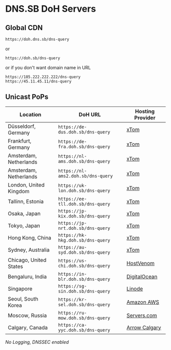 # DNS.SB DoH Servers

## Global CDN


`https://doh.dns.sb/dns-query`

or

`https://doh.sb/dns-query`

or if you don't want domain name in URL

```
https://185.222.222.222/dns-query
https://45.11.45.11/dns-query
```

## Unicast PoPs


|   Location	            |   DoH URL                          	|   Hosting Provider	|
|-----------------------	|-----------------------------------	|-------------------	|
|   Düsseldorf, Germany     |   `https://de-dus.doh.sb/dns-query`  	|   [xTom](https://xtom.com/)    	        |
|   Frankfurt, Germany	    |   `https://de-fra.doh.sb/dns-query`	    |   [xTom](https://xtom.com/)     	        |
|   Amsterdam, Netherlands	|   `https://nl-ams.doh.sb/dns-query`	    |   [xTom](https://xtom.com/)    	        |
|   Amsterdam, Netherlands  |   `https://nl-ams2.doh.sb/dns-query`    |   [xTom](https://xtom.com/)    	        |
|   London, United Kingdom  |   `https://uk-lon.doh.sb/dns-query`     |   [xTom](https://xtom.com/)    	        |
|   Tallinn, Estonia        |   `https://ee-tll.doh.sb/dns-query`     |   [xTom](https://xtom.com/)    	        |
|   Osaka, Japan            |   `https://jp-kix.doh.sb/dns-query`     |   [xTom](https://xtom.com/)   	        |
|   Tokyo, Japan            |   `https://jp-nrt.doh.sb/dns-query`     |   [xTom](https://xtom.com/)   	        |
|   Hong Kong, China        |   `https://hk-hkg.doh.sb/dns-query`     |   [xTom](https://xtom.com/)    	        |
|   Sydney, Australia       |   `https://au-syd.doh.sb/dns-query`     |   [xTom](https://xtom.com/)    	        |
|   Chicago, United States  |   `https://us-chi.doh.sb/dns-query`     |   [HostVenom](https://xt.om/hostvenom)       	|
|   Bengaluru, India        |   `https://in-blr.doh.sb/dns-query`     |   [DigitalOcean](https://xt.om/digitalocean)       	|
|   Singapore               |   `https://sg-sin.doh.sb/dns-query`     |   [Linode](https://xt.om/linode)    	        |
|   Seoul, South Korea      |   `https://kr-sel.doh.sb/dns-query`     |   [Amazon AWS](https://aws.amazon.com/)       	|
|   Moscow, Russia          |   `https://ru-mow.doh.sb/dns-query`     |   [Servers.com](https://xt.om/serverscom)       	|
|   Calgary, Canada         |   `https://ca-yyc.doh.sb/dns-query`     |   [Arrow Calgary](https://arrowcalgary.ca/)       	|

*No Logging, DNSSEC enabled*